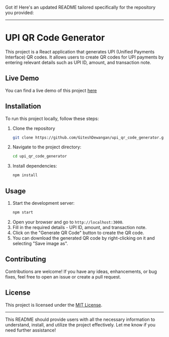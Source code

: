 Got it! Here's an updated README tailored specifically for the repository you provided:

---

# UPI QR Code Generator

This project is a React application that generates UPI (Unified Payments Interface) QR codes. It allows users to create QR codes for UPI payments by entering relevant details such as UPI ID, amount, and transaction note.

## Live Demo

You can find a live demo of this project [here]((https://develop.qr-upi.pages.dev/))

## Installation

To run this project locally, follow these steps:

1. Clone the repository
   ```bash
   git clone https://github.com/GiteshDewangan/upi_qr_code_generator.git
   ```
2. Navigate to the project directory:
   ```bash
   cd upi_qr_code_generator
   ```
3. Install dependencies:
   ```bash
   npm install
   ```

## Usage

1. Start the development server:
   ```bash
   npm start
   ```
2. Open your browser and go to `http://localhost:3000`.
3. Fill in the required details - UPI ID, amount, and transaction note.
4. Click on the "Generate QR Code" button to create the QR code.
5. You can download the generated QR code by right-clicking on it and selecting "Save image as".

## Contributing

Contributions are welcome! If you have any ideas, enhancements, or bug fixes, feel free to open an issue or create a pull request.

## License

This project is licensed under the [MIT License](LICENSE).

---

This README should provide users with all the necessary information to understand, install, and utilize the project effectively. Let me know if you need further assistance!
